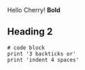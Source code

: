 Hello Cherry!
**Bold**
## Heading 2

```
# code block
print '3 backticks or'
print 'indent 4 spaces'
```
